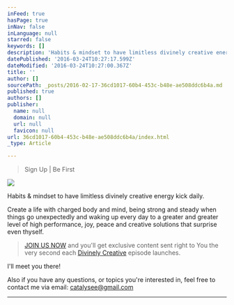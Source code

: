 ```yaml
---
inFeed: true
hasPage: true
inNav: false
inLanguage: null
starred: false
keywords: []
description: 'Habits & mindset to have limitless divinely creative energy kick daily.'
datePublished: '2016-03-24T10:27:17.599Z'
dateModified: '2016-03-24T10:27:00.367Z'
title: ''
author: []
sourcePath: _posts/2016-02-17-36cd1017-60b4-453c-b48e-ae508ddc6b4a.md
published: true
authors: []
publisher:
  name: null
  domain: null
  url: null
  favicon: null
url: 36cd1017-60b4-453c-b48e-ae508ddc6b4a/index.html
_type: Article

---
```

> Sign Up | Be First

![](https://the-grid-user-content.s3-us-west-2.amazonaws.com/c16170f4-3fc1-46b0-9b28-931e61c16654.png)

Habits & mindset to have limitless divinely creative energy kick daily.

Create a life with charged body and mind, being strong and steady when things go unexpectedly and waking up every day to a greater and greater level of high performance, joy, peace and creative solutions that surprise even thyself. 
> 
> [JOIN US NOW][0] and you'll get exclusive content sent right to You the very second each [Divinely Creative][1] episode launches. 

I'll meet you there! 

Also if you have any questions, or topics you're interested in, feel free to contact me via email: catalysee@gmail.com

****

[0]: null
[1]: https://divinelycreative.simplecast.fm/episodes/32869-001-why-divinely-creative